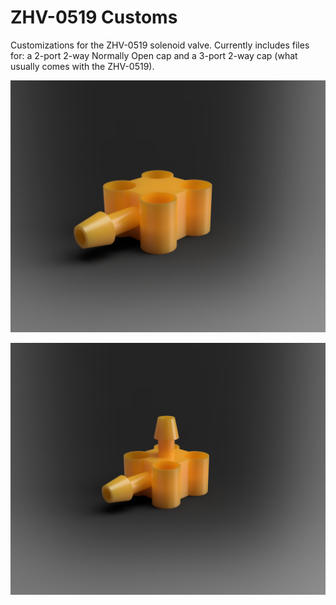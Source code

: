 # ZHV-0519 Customs
 Customizations for the ZHV-0519 solenoid valve. Currently includes files for: a 2-port 2-way Normally Open cap and a 3-port 2-way cap (what usually comes with the ZHV-0519).

![2P2W_NO_Cap](https://github.com/jasxflowers/ZHV-0519-Customs/blob/master/Images/2P2W_NO_Cap.png)

![3P2W_Cap](https://github.com/jasxflowers/ZHV-0519-Customs/blob/master/Images/3P2W_Cap.PNG)